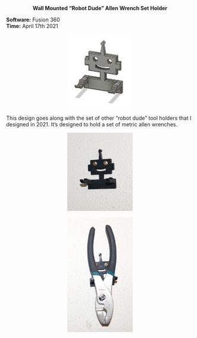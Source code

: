 <div align="center">
 <b>Wall Mounted “Robot Dude” Allen Wrench Set Holder</b>
</div>

**Software:** Fusion 360   
**Time:** April 17th 2021

<p align="center">
 <img src="https://github.com/RohauerRobotics/project_timeline/blob/main/robot_dude_tool_holders/plier_holder/Fusion%20360%20Image.JPG" align="centre" width="35%" height="35%">
</p>

This design goes along with the set of other “robot dude” tool holders that I designed in 2021. It’s designed to hold a set of metric allen wrenches.

<p align="center">
 <img src="https://github.com/RohauerRobotics/project_timeline/blob/main/robot_dude_tool_holders/plier_holder/Real%20Image%202.JPG" align="centre" width="35%" height="35%">
</p>

<p align="center">
 <img src="https://github.com/RohauerRobotics/project_timeline/blob/main/robot_dude_tool_holders/plier_holder/Real%20Image%201.JPG" align="centre" width="35%" height="35%">
</p>
